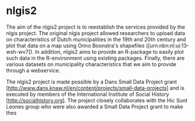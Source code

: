 nlgis2
======

The aim of the nlgis2 project is to reestablish the services provided by the nlgis project. The original nlgis project allowed researchers to upload data on characteristics of Dutch municipalities in the 19th and 20th century and plot that data on a map using Onno Boonstra's shapefiles ([urn:nbn:nl:ui:13-wsh-wv7]). In addition, nlgis2 aims to provide an R-package to easily plot such data in the R-environment using existing packages. Finally, there are various datasets on municipality characteristics that we aim to provide through a webservice.

The nlgis2 project is made possible by a Dans Small Data Project grant [http://www.dans.knaw.nl/en/content/projects/small-data-projects] and is executed by members of the International Institute of Social History [http://socialhistory.org]. The project closely collaborates with the Hic Sunt Leones group who were also awarded a Small Data Project grant to make thes 

